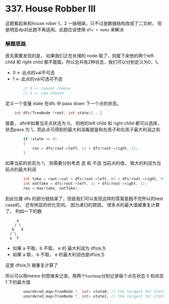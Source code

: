 # 337. House Robber III

这题看起来和house rober 1，2 一脉相承，只不过是数据结构改成了二叉树， 但是明显dp对此题不再适用。此题应该使用 ```dfs + memo``` 来解决

### 解题思路
首先需要发现的是， 如果我们正在处理的 node 取了，则接下来他的两个left child 和 right child 都不能取。所以总共有2种状态，我们可以分别定义为0，1。

- 0 <- 此点的val不可选
- 1 <- 此点的val可选可不选 
```cpp
        // 0 <- cannot choose
        // 1 <- can choose
```
定义一个变量 state 在dfs 中 pass down 下一个点的状态。
```cpp
    int dfs(TreeNode *root, int state){...}
```

接着， dfs中如果当天点状态为 0， 则他的left child 和 right child 都可以选择， 状态pass 为 1。而此点可得到的最大利润看就是和左孩子和右孩子最大利润之和

```cpp
        if (state == 0)
        {
            res = dfs(root->left, 1) + dfs(root->right, 1);
        }
```
如果当前的状态为 1， 则需要分别考虑 选 和 不选 当前点的值， 取大的利润为当前点的最大利润

```cpp
        int take = root->val + dfs(root->left, 0) + dfs(root->right, 0);
        int notTake = dfs(root->left, 1) + dfs(root->right, 1);
        res = max(take, notTake);
```
到此位置 dfs 的部分就结束了，但是我们可以发现这样的答案是跑不完所以的test case的， 还有明显的优化空间。 因为递归的原因， 很多点的最大值被重复计算了。 列如一下的数
```
     a
    / \
   b   d
  / \
  e  f
```
 - 如果 a 不取，b 不取， e 的 最大利润为 dfs(e,1)
 - 如果 a 取， b 不取， e 的最大利润也是dfs(e,1)

这里 dfs(e,1) 被重复计算了

所以可以用memo 的思维来记录。用两个```hashmap```分别记录每个点在状态 0 和状态 1 下的最大值
```cpp
        unordered_map<TreeNode *, int> state0; // the largest for state0 at the node
        unordered_map<TreeNode *, int> state1; // the largest for state1 at the node 
```